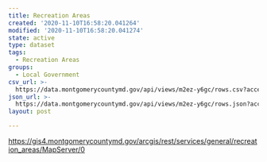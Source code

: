 ```yaml
---
title: Recreation Areas
created: '2020-11-10T16:58:20.041264'
modified: '2020-11-10T16:58:20.041274'
state: active
type: dataset
tags:
  - Recreation Areas
groups:
  - Local Government
csv_url: >-
  https://data.montgomerycountymd.gov/api/views/m2ez-y6gc/rows.csv?accessType=DOWNLOAD
json_url: >-
  https://data.montgomerycountymd.gov/api/views/m2ez-y6gc/rows.json?accessType=DOWNLOAD
layout: post

---
```

https://gis4.montgomerycountymd.gov/arcgis/rest/services/general/recreation_areas/MapServer/0
